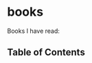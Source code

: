 # books

Books I have read:

## Table of Contents
<!-- 
	generated by readme-toc
	npm i -g readme-toc
	to generate just run `toc`
-->

